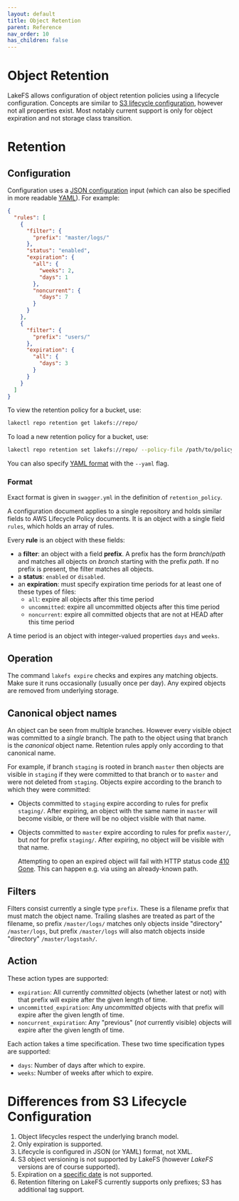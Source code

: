```yaml
---
layout: default
title: Object Retention
parent: Reference
nav_order: 10
has_children: false
---
```

# Object Retention

LakeFS allows configuration of object retention policies using a
lifecycle configuration.  Concepts are similar to [S3 lifecycle
configuration][s3-lifecycle], however not all properties exist.  Most
notably current support is only for object expiration and not storage
class transition.

# Retention

## Configuration

Configuration uses a [JSON configuration][json-ref] input (which can
also be specified in more readable [YAML][yaml-ref]).  For example:

```json
{
  "rules": [
	{
	  "filter": {
		"prefix": "master/logs/"
      },
      "status": "enabled",
      "expiration": {
        "all": {
          "weeks": 2,
          "days": 1
        },
        "noncurrent": {
          "days": 7
        }
      }
    },
    {
      "filter": {
        "prefix": "users/"
      },
      "expiration": {
        "all": {
          "days": 3
        }
      }
    }
  ]
}
```

To view the retention policy for a bucket, use:

```sh
lakectl repo retention get lakefs://repo/
```

To load a new retention policy for a bucket, use:

```sh
lakectl repo retention set lakefs://repo/ --policy-file /path/to/policy.yml
```

You can also specify [YAML format][yaml-ref] with the `--yaml` flag.

### Format

Exact format is given in `swagger.yml` in the definition of
`retention_policy`.

A configuration document applies to a single repository and holds
similar fields to AWS Lifecycle Policy documents.  It is an object
with a single field `rules`, which holds an array of rules.

Every **rule** is an object with these fields:
* a **filter**: an object with a field **prefix**.  A prefix has the
  form *branch*/*path* and matches all objects on *branch* starting
  with the prefix *path*.  If no prefix is present, the filter matches
  all objects.
* a **status**: `enabled` or `disabled`.
* an **expiration**: must specify expiration time periods for at least one
  of these types of files:
  - `all`: expire all objects after this time period
  - `uncommitted`: expire all uncommitted objects after this time
    period
  - `noncurrent`: expire all committed objects that are not at HEAD
    after this time period

A time period is an object with integer-valued properties `days` and
`weeks`.

## Operation

The command `lakefs expire` checks and expires any matching objects.
Make sure it runs occasionally (usually once per day).  Any expired
objects are removed from underlying storage.

## Canonical object names

An object can be seen from multiple branches.  However every visible
object was committed to a _single_ branch.  The path to the object
using that branch is the _canonical_ object name.  Retention rules
apply only according to that canonical name.

For example, if branch `staging` is rooted in branch `master` then
objects are visible in `staging` if they were committed to that branch
or to `master` and were not deleted from `staging`.  Objects expire
according to the branch to which they were committed:
- Objects committed to `staging` expire according to rules for prefix
  `staging/`.  After expiring, an object with the same name in
  `master` will become visible, or there will be no object visible
  with that name.
- Objects committed to `master` expire according to rules for prefix
  `master/`, but _not_ for prefix `staging/`.  After expiring, no
  object will be visible with that name.

  Attempting to open an expired object will fail with HTTP status code
  [410 Gone][http-gone].  This can happen e.g. via using an
  already-known path.

## Filters

Filters consist currently a single type `prefix`.  These is a filename
prefix that must match the object name.  Trailing slashes are treated
as part of the filename, so prefix `/master/logs/` matches only
objects inside "directory" `/master/logs`, but prefix `/master/logs`
will also match objects inside "directory" `/master/logstash/`.

## Action

These action types are supported:
- `expiration`: All currently _committed_ objects (whether latest or
  not) with that prefix will expire after the given length of time.
- `uncommitted_expiration`: Any _uncommitted_ objects with that prefix
  will expire after the given length of time.
- `noncurrent_expiration`: Any "previous" (_not_ currently visible)
  objects will expire after the given length of time.

Each action takes a time specification.  These two time specification
types are supported:
- `days`: Number of days after which to expire.
- `weeks`: Number of weeks after which to expire.

# Differences from S3 Lifecycle Configuration

1. Object lifecycles respect the underlying branch model.
1. Only expiration is supported.
1. Lifecycle is configured in JSON (or YAML) format, not XML.
1. S3 object versioning is not supported by LakeFS (however _LakeFS_
   versions are of course supported).
1. Expiration on a [specific date][s3-lifecycle-specific-date] is not
   supported.
1. Retention filtering on LakeFS currently supports only prefixes; S3
   has additional tag support.

[s3-lifecycle]: https://docs.aws.amazon.com/AmazonS3/latest/dev/intro-lifecycle-rules.html
[s3-lifecycle-specific-date]: https://docs.aws.amazon.com/AmazonS3/latest/dev/intro-lifecycle-rules.html#intro-lifecycle-rules-date
[json-ref]: https://www.json.org/json-en.html
[yaml-ref]: https://yaml.org/spec/1.2/spec.html
[http-gone]: https://developer.mozilla.org/en-US/docs/Web/HTTP/Status/410
